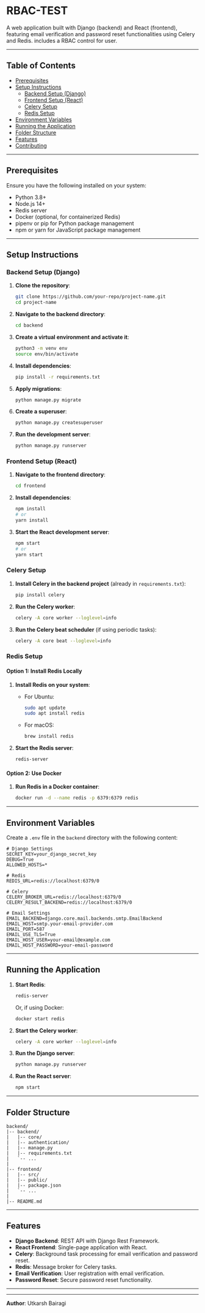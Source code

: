 # RBAC-TEST

A web application built with Django (backend) and React (frontend), featuring email verification and password reset functionalities using Celery and Redis.
includes a RBAC control for user.

---

## Table of Contents

- [Prerequisites](#prerequisites)
- [Setup Instructions](#setup-instructions)
  - [Backend Setup (Django)](#backend-setup-django)
  - [Frontend Setup (React)](#frontend-setup-react)
  - [Celery Setup](#celery-setup)
  - [Redis Setup](#redis-setup)
- [Environment Variables](#environment-variables)
- [Running the Application](#running-the-application)
- [Folder Structure](#folder-structure)
- [Features](#features)
- [Contributing](#contributing)

---

## Prerequisites

Ensure you have the following installed on your system:

- Python 3.8+
- Node.js 14+
- Redis server
- Docker (optional, for containerized Redis)
- pipenv or pip for Python package management
- npm or yarn for JavaScript package management

---

## Setup Instructions

### Backend Setup (Django)

1. **Clone the repository**:
   ```bash
   git clone https://github.com/your-repo/project-name.git
   cd project-name
   ```

2. **Navigate to the backend directory**:
   ```bash
   cd backend
   ```

3. **Create a virtual environment and activate it**:
   ```bash
   python3 -m venv env
   source env/bin/activate
   ```

4. **Install dependencies**:
   ```bash
   pip install -r requirements.txt
   ```

5. **Apply migrations**:
   ```bash
   python manage.py migrate
   ```

6. **Create a superuser**:
   ```bash
   python manage.py createsuperuser
   ```

7. **Run the development server**:
   ```bash
   python manage.py runserver
   ```

### Frontend Setup (React)

1. **Navigate to the frontend directory**:
   ```bash
   cd frontend
   ```

2. **Install dependencies**:
   ```bash
   npm install
   # or
   yarn install
   ```

3. **Start the React development server**:
   ```bash
   npm start
   # or
   yarn start
   ```

### Celery Setup

1. **Install Celery in the backend project** (already in `requirements.txt`):
   ```bash
   pip install celery
   ```

2. **Run the Celery worker**:
   ```bash
   celery -A core worker --loglevel=info
   ```

3. **Run the Celery beat scheduler** (if using periodic tasks):
   ```bash
   celery -A core beat --loglevel=info
   ```

### Redis Setup

#### Option 1: Install Redis Locally

1. **Install Redis on your system**:
   - For Ubuntu:
     ```bash
     sudo apt update
     sudo apt install redis
     ```
   - For macOS:
     ```bash
     brew install redis
     ```

2. **Start the Redis server**:
   ```bash
   redis-server
   ```

#### Option 2: Use Docker

1. **Run Redis in a Docker container**:
   ```bash
   docker run -d --name redis -p 6379:6379 redis
   ```

---

## Environment Variables

Create a `.env` file in the `backend` directory with the following content:

```env
# Django Settings
SECRET_KEY=your_django_secret_key
DEBUG=True
ALLOWED_HOSTS=*

# Redis
REDIS_URL=redis://localhost:6379/0

# Celery
CELERY_BROKER_URL=redis://localhost:6379/0
CELERY_RESULT_BACKEND=redis://localhost:6379/0

# Email Settings
EMAIL_BACKEND=django.core.mail.backends.smtp.EmailBackend
EMAIL_HOST=smtp.your-email-provider.com
EMAIL_PORT=587
EMAIL_USE_TLS=True
EMAIL_HOST_USER=your-email@example.com
EMAIL_HOST_PASSWORD=your-email-password
```

---

## Running the Application

1. **Start Redis**:
   ```bash
   redis-server
   ```
   Or, if using Docker:
   ```bash
   docker start redis
   ```

2. **Start the Celery worker**:
   ```bash
   celery -A core worker --loglevel=info
   ```

3. **Run the Django server**:
   ```bash
   python manage.py runserver
   ```

4. **Run the React server**:
   ```bash
   npm start
   ```

---

## Folder Structure

```
backend/
|-- backend/
|   |-- core/
|   |-- authentication/
|   |-- manage.py
|   |-- requirements.txt
|   `-- ...
|
|-- frontend/
|   |-- src/
|   |-- public/
|   |-- package.json
|   `-- ...
|
|-- README.md
```

---

## Features

- **Django Backend**: REST API with Django Rest Framework.
- **React Frontend**: Single-page application with React.
- **Celery**: Background task processing for email verification and password reset.
- **Redis**: Message broker for Celery tasks.
- **Email Verification**: User registration with email verification.
- **Password Reset**: Secure password reset functionality.

---

---

**Author**: Utkarsh Bairagi 

